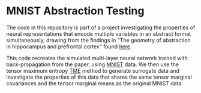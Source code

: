 # MNIST Abstraction Testing

The code in this repository is part of a project investigating the properties of neural representations that encode multiple variables in an abstract format simultaneously, drawing from the findings in "The geometry of abstraction in hippocampus and prefrontal cortex" found [here](https://www.biorxiv.org/content/biorxiv/early/2018/12/09/408633.full.pdf).

This code recreates the simulated multi-layer neural network trained with back-propagation from the paper, using [MNIST](http://yann.lecun.com/exdb/mnist/) data.
We then use the tensor maximum entropy [TME](https://github.com/gamaleldin/rand_tensor) method to generate surrogate data and investigate the properties of this data that shares the same tensor marginal covariances and the tensor marginal means as the original MNIST data.
